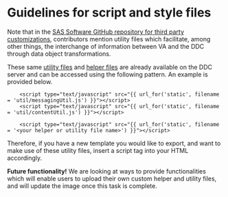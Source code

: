 # Guidelines for script and style files

Note that in the [SAS Software GitHub repository for third party customizations](https://github.com/sassoftware/sas-visualanalytics-thirdpartyvisualizations),  contributors mention utility files which facilitate, among other things, the interchange of information between VA and the DDC through data object transformations.  

These same [utility files](https://github.com/sassoftware/sas-visualanalytics-thirdpartyvisualizations/tree/master/util) and [helper files](https://github.com/sassoftware/sas-visualanalytics-thirdpartyvisualizations/tree/master/thirdPartyHelpers) are already available on the DDC server and can be accessed using the following pattern.  An example is provided below.

```
    <script type="text/javascript" src="{{ url_for('static', filename = 'util/messagingUtil.js') }}"></script>
    <script type="text/javascript" src="{{ url_for('static', filename = 'util/contentUtil.js') }}"></script>

    <script type="text/javascript" src="{{ url_for('static', filename = '<your helper or utility file name>') }}"></script>
```

Therefore, if you have a new template you would like to export, and want to make use of these utility files, insert a script tag into your HTML accordingly.

**Future functionality!** We are looking at ways to provide functionalities which will enable users to upload their own custom helper and utility files, and will update the image once this task is complete.
 
